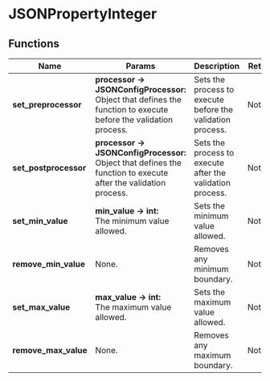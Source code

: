 # JSONPropertyInteger
## Functions
| Name | Params | Description | Returns |
|-|-|-|-|
| **set_preprocessor** | **processor -> JSONConfigProcessor:** <br> Object that defines the function to execute before the validation process. | Sets the process to execute before the validation process. | Nothing. |
| **set_postprocessor** | **processor -> JSONConfigProcessor:** <br> Object that defines the function to execute after the validation process. | Sets the process to execute after the validation process. | Nothing. |
| **set_min_value** | **min_value -> int:** <br> The minimum value allowed. | Sets the minimum value allowed. | Nothing. |
| **remove_min_value** | None. | Removes any minimum boundary. | Nothing. |
| **set_max_value** | **max_value -> int:** <br> The maximum value allowed. | Sets the maximum value allowed. | Nothing. |
| **remove_max_value** | None. | Removes any maximum boundary. | Nothing. |
